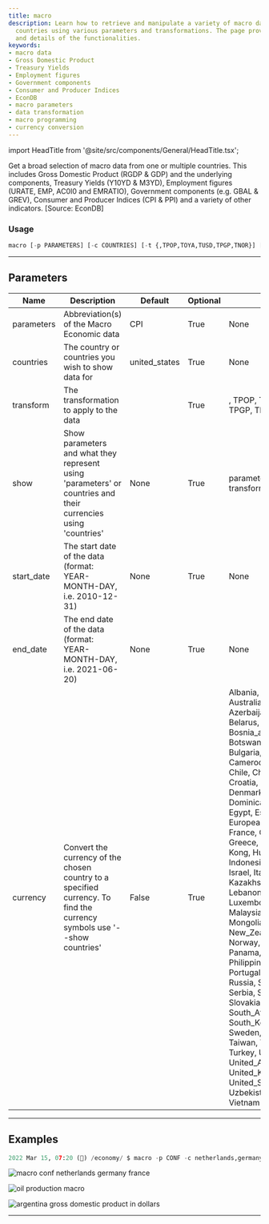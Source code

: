 ```yaml
---
title: macro
description: Learn how to retrieve and manipulate a variety of macro data from numerous
  countries using various parameters and transformations. The page provides examples
  and details of the functionalities.
keywords:
- macro data
- Gross Domestic Product
- Treasury Yields
- Employment figures
- Government components
- Consumer and Producer Indices
- EconDB
- macro parameters
- data transformation
- macro programming
- currency conversion
---
```


import HeadTitle from '@site/src/components/General/HeadTitle.tsx';

<HeadTitle title="macro - Economy - Reference | OpenBB Terminal Docs" />

Get a broad selection of macro data from one or multiple countries. This includes Gross Domestic Product (RGDP & GDP) and the underlying components, Treasury Yields (Y10YD & M3YD), Employment figures (URATE, EMP, AC0I0 and EMRATIO), Government components (e.g. GBAL & GREV), Consumer and Producer Indices (CPI & PPI) and a variety of other indicators. [Source: EconDB]

### Usage

```python
macro [-p PARAMETERS] [-c COUNTRIES] [-t {,TPOP,TOYA,TUSD,TPGP,TNOR}] [--show {parameters,countries,transform}] [-s START_DATE] [-e END_DATE] [--convert {Albania,Argentina,Australia,Austria,Azerbaijan,Bangladesh,Belarus,Belgium,Bhutan,Bosnia_and_Herzegovina,Botswana,Brazil,Bulgaria,Cambodia,Cameroon,Canada,Chile,China,Colombia,Croatia,Cyprus,Czechia,Denmark,Dominican_Republic,Egypt,Estonia,European_Union,Finland,France,Germany,Greece,Honduras,Hong Kong,Hungary,India,Indonesia,Iran,Ireland,Israel,Italy,Japan,Kazakhstan,Laos,Latvia,Lebanon,Lithuania,Luxembourg,Macedonia,Malaysia,Malta,Mexico,Mongolia,Netherlands,New_Zealand,Nigeria,Norway,Oman,Pakistan,Panama,Paraguay,Peru,Philippines,Poland,Portugal,Qatar,Romania,Russia,Saudi_Arabia,Serbia,Singapore,Slovakia,Slovenia,South_Africa,South_Korea,Spain,Sweden,Switzerland,Taiwan,Thailand,Tunisia,Turkey,Ukraine,United_Arab_Emirates,United_Kingdom,United_States,Uzbekistan,Venezuela,Vietnam}]
```

---

## Parameters

| Name | Description | Default | Optional | Choices |
| ---- | ----------- | ------- | -------- | ------- |
| parameters | Abbreviation(s) of the Macro Economic data | CPI | True | None |
| countries | The country or countries you wish to show data for | united_states | True | None |
| transform | The transformation to apply to the data |  | True | , TPOP, TOYA, TUSD, TPGP, TNOR |
| show | Show parameters and what they represent using 'parameters' or countries and their currencies using 'countries' | None | True | parameters, countries, transform |
| start_date | The start date of the data (format: YEAR-MONTH-DAY, i.e. 2010-12-31) | None | True | None |
| end_date | The end date of the data (format: YEAR-MONTH-DAY, i.e. 2021-06-20) | None | True | None |
| currency | Convert the currency of the chosen country to a specified currency. To find the currency symbols use '--show countries' | False | True | Albania, Argentina, Australia, Austria, Azerbaijan, Bangladesh, Belarus, Belgium, Bhutan, Bosnia_and_Herzegovina, Botswana, Brazil, Bulgaria, Cambodia, Cameroon, Canada, Chile, China, Colombia, Croatia, Cyprus, Czechia, Denmark, Dominican_Republic, Egypt, Estonia, European_Union, Finland, France, Germany, Greece, Honduras, Hong Kong, Hungary, India, Indonesia, Iran, Ireland, Israel, Italy, Japan, Kazakhstan, Laos, Latvia, Lebanon, Lithuania, Luxembourg, Macedonia, Malaysia, Malta, Mexico, Mongolia, Netherlands, New_Zealand, Nigeria, Norway, Oman, Pakistan, Panama, Paraguay, Peru, Philippines, Poland, Portugal, Qatar, Romania, Russia, Saudi_Arabia, Serbia, Singapore, Slovakia, Slovenia, South_Africa, South_Korea, Spain, Sweden, Switzerland, Taiwan, Thailand, Tunisia, Turkey, Ukraine, United_Arab_Emirates, United_Kingdom, United_States, Uzbekistan, Venezuela, Vietnam |


---

## Examples

```python
2022 Mar 15, 07:20 (🦋) /economy/ $ macro -p CONF -c netherlands,germany,france -s 2005-01-01 -e 2022-01-01
```
![macro conf netherlands germany france](https://user-images.githubusercontent.com/46355364/159249787-a030cd2c-0b29-4522-a1a9-db0245d55d9f.png)

![oil production macro](https://user-images.githubusercontent.com/46355364/159251277-9381cc0a-7efe-41ce-af93-41d832103a1e.png)

![argentina gross domestic product in dollars](https://user-images.githubusercontent.com/46355364/159253210-c7135b12-b04a-49e4-8896-d03e4c25f520.png)

---
